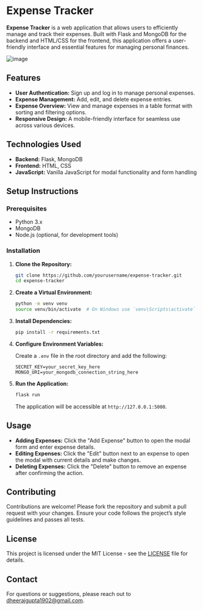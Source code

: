 # Expense Tracker

**Expense Tracker** is a web application that allows users to efficiently manage and track their expenses. Built with Flask and MongoDB for the backend and HTML/CSS for the frontend, this application offers a user-friendly interface and essential features for managing personal finances.

![image](https://github.com/user-attachments/assets/63bb4803-c3b6-49cf-8ed9-e935bfb1a79a)


## Features

- **User Authentication:** Sign up and log in to manage personal expenses.
- **Expense Management:** Add, edit, and delete expense entries.
- **Expense Overview:** View and manage expenses in a table format with sorting and filtering options.
- **Responsive Design:** A mobile-friendly interface for seamless use across various devices.

## Technologies Used

- **Backend:** Flask, MongoDB
- **Frontend:** HTML, CSS
- **JavaScript:** Vanilla JavaScript for modal functionality and form handling

## Setup Instructions

### Prerequisites

- Python 3.x
- MongoDB
- Node.js (optional, for development tools)

### Installation

1. **Clone the Repository:**

    ```bash
    git clone https://github.com/yourusername/expense-tracker.git
    cd expense-tracker
    ```

2. **Create a Virtual Environment:**

    ```bash
    python -m venv venv
    source venv/bin/activate  # On Windows use `venv\Scripts\activate`
    ```

3. **Install Dependencies:**

    ```bash
    pip install -r requirements.txt
    ```

4. **Configure Environment Variables:**

    Create a `.env` file in the root directory and add the following:

    ```
    SECRET_KEY=your_secret_key_here
    MONGO_URI=your_mongodb_connection_string_here
    ```

5. **Run the Application:**

    ```bash
    flask run
    ```

    The application will be accessible at `http://127.0.0.1:5000`.

## Usage

- **Adding Expenses:** Click the "Add Expense" button to open the modal form and enter expense details.
- **Editing Expenses:** Click the "Edit" button next to an expense to open the modal with current details and make changes.
- **Deleting Expenses:** Click the "Delete" button to remove an expense after confirming the action.

## Contributing

Contributions are welcome! Please fork the repository and submit a pull request with your changes. Ensure your code follows the project’s style guidelines and passes all tests.

## License

This project is licensed under the MIT License - see the [LICENSE](LICENSE) file for details.

## Contact

For questions or suggestions, please reach out to [dheerajgupta1902@gmail.com](mailto:your-email@example.com).

